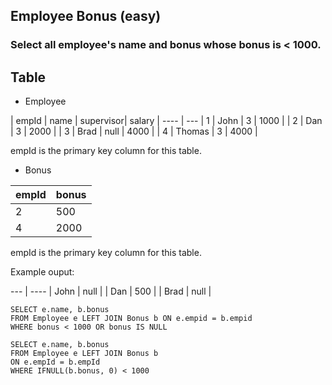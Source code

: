 ## Employee Bonus (easy)
### Select all employee's name and bonus whose bonus is < 1000.

## Table
* Employee

| empId |  name  | supervisor| salary |
---- | ---
|   1   | John   |  3        | 1000   |
|   2   | Dan    |  3        | 2000   |
|   3   | Brad   |  null     | 4000   |
|   4   | Thomas |  3        | 4000   |

empId is the primary key column for this table.

* Bonus


 empId | bonus 
---- | ---
| 2     | 500   |
| 4     | 2000  |

empId is the primary key column for this table.

Example ouput:

--- | ----
| John  | null  |
| Dan   | 500   |
| Brad  | null  |


```
SELECT e.name, b.bonus
FROM Employee e LEFT JOIN Bonus b ON e.empid = b.empid
WHERE bonus < 1000 OR bonus IS NULL
```

```
SELECT e.name, b.bonus
FROM Employee e LEFT JOIN Bonus b 
ON e.empId = b.empId 
WHERE IFNULL(b.bonus, 0) < 1000
```
